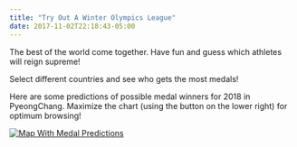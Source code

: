 ```yaml
---
title: "Try Out A Winter Olympics League"
date: 2017-11-02T22:18:43-05:00
---
```


The best of the world come together.  Have fun and guess which athletes will reign supreme!

<!--more-->

Select different countries and see who gets the most medals!

Here are some predictions of possible medal winners for 2018 in PyeongChang.  Maximize the chart (using the button on the lower right) for optimum browsing!

<div>
<div class='tableauPlaceholder' id='viz1509678821717' style='position: relative'><noscript><a href='#'><img alt='Map With Medal Predictions ' src='https:&#47;&#47;public.tableau.com&#47;static&#47;images&#47;FW&#47;FWD94R8KN&#47;1_rss.png' style='border: none' /></a></noscript><object class='tableauViz'  style='display:none;'><param name='host_url' value='https%3A%2F%2Fpublic.tableau.com%2F' /> <param name='embed_code_version' value='3' /> <param name='path' value='shared&#47;FWD94R8KN' /> <param name='toolbar' value='yes' /><param name='static_image' value='https:&#47;&#47;public.tableau.com&#47;static&#47;images&#47;FW&#47;FWD94R8KN&#47;1.png' /> <param name='animate_transition' value='yes' /><param name='display_static_image' value='yes' /><param name='display_spinner' value='yes' /><param name='display_overlay' value='yes' /><param name='display_count' value='yes' /><param name='filter' value='publish=yes' /></object></div>                <script type='text/javascript'>                    var divElement = document.getElementById('viz1509678821717');                    var vizElement = divElement.getElementsByTagName('object')[0];                    vizElement.style.width='100%';vizElement.style.height=(divElement.offsetWidth*0.75)+'px';                    var scriptElement = document.createElement('script');                    scriptElement.src = 'https://public.tableau.com/javascripts/api/viz_v1.js';                    vizElement.parentNode.insertBefore(scriptElement, vizElement);                </script>
</div>
